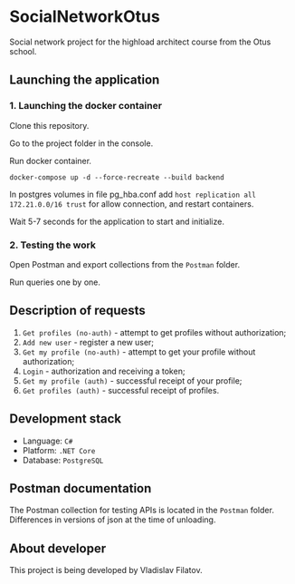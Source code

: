 # SocialNetworkOtus

Social network project for the highload architect course from the Otus school.
 
## Launching the application

### 1. Launching the docker container

Clone this repository.

Go to the project folder in the console.

Run docker container.

```console
docker-compose up -d --force-recreate --build backend
```

In postgres volumes in file pg_hba.conf add `host replication all 172.21.0.0/16 trust` for allow connection, and restart containers.

Wait 5-7 seconds for the application to start and initialize.

### 2. Testing the work

Open Postman and export collections from the `Postman` folder.

Run queries one by one.

## Description of requests

1. `Get profiles (no-auth)` - attempt to get profiles without authorization;
2. `Add new user` - register a new user;
3. `Get my profile (no-auth)` - attempt to get your profile without authorization;
4. `Login` - authorization and receiving a token;
5. `Get my profile (auth)` - successful receipt of your profile;
6. `Get profiles (auth)` - successful receipt of profiles.

## Development stack

* Language: `C#`
* Platform: `.NET Core`
* Database: `PostgreSQL`

## Postman documentation

The Postman collection for testing APIs is located in the `Postman` folder. Differences in versions of json at the time of unloading.

## About developer

This project is being developed by Vladislav Filatov.